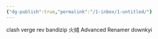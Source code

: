 ```yaml
---
{"dg-publish":true,"permalink":"/1-inbox/1-untitled/"}
---
```


clash verge rev
bandizip
火绒
Advanced Renamer
downkyi